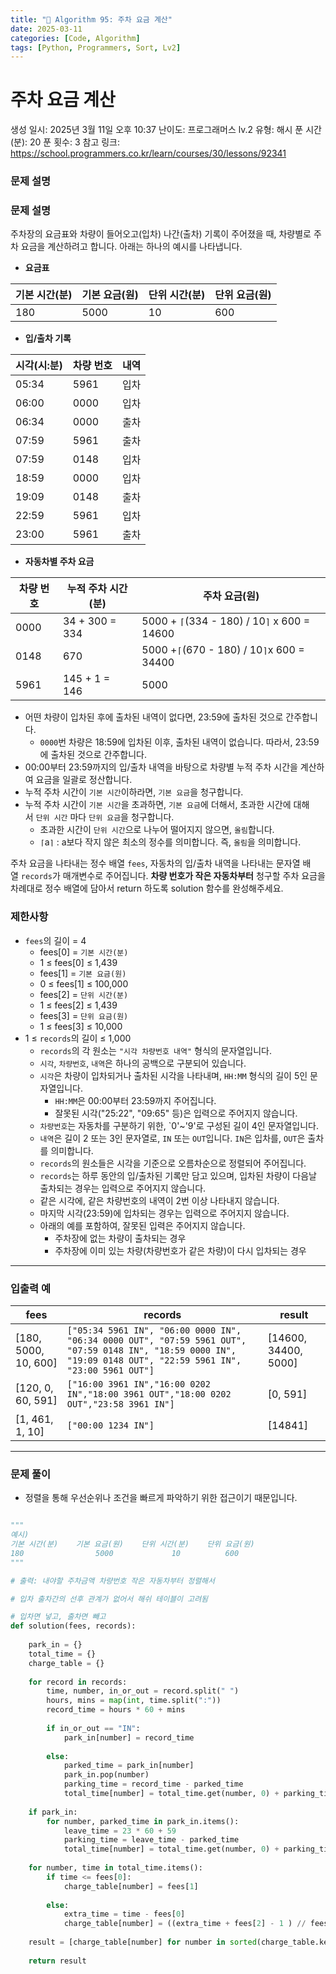 ```yaml
---
title: "🧠 Algorithm 95: 주차 요금 계산"
date: 2025-03-11
categories: [Code, Algorithm]
tags: [Python, Programmers, Sort, Lv2]
---
```


# 주차 요금 계산

생성 일시: 2025년 3월 11일 오후 10:37
난이도: 프로그래머스 lv.2
유형: 해시
푼 시간 (분): 20
푼 횟수: 3
참고 링크: https://school.programmers.co.kr/learn/courses/30/lessons/92341

### **문제 설명**

### 문제 설명

주차장의 요금표와 차량이 들어오고(입차) 나간(출차) 기록이 주어졌을 때, 차량별로 주차 요금을 계산하려고 합니다. 아래는 하나의 예시를 나타냅니다.

- **요금표**

| 기본 시간(분) | 기본 요금(원) | 단위 시간(분) | 단위 요금(원) |
| --- | --- | --- | --- |
| 180 | 5000 | 10 | 600 |
- **입/출차 기록**

| 시각(시:분) | 차량 번호 | 내역 |
| --- | --- | --- |
| 05:34 | 5961 | 입차 |
| 06:00 | 0000 | 입차 |
| 06:34 | 0000 | 출차 |
| 07:59 | 5961 | 출차 |
| 07:59 | 0148 | 입차 |
| 18:59 | 0000 | 입차 |
| 19:09 | 0148 | 출차 |
| 22:59 | 5961 | 입차 |
| 23:00 | 5961 | 출차 |
- **자동차별 주차 요금**

| 차량 번호 | 누적 주차 시간(분) | 주차 요금(원) |
| --- | --- | --- |
| 0000 | 34 + 300 = 334 | 5000 + `⌈`(334 - 180) / 10`⌉` x 600 = 14600 |
| 0148 | 670 | 5000 +`⌈`(670 - 180) / 10`⌉`x 600 = 34400 |
| 5961 | 145 + 1 = 146 | 5000 |
- 어떤 차량이 입차된 후에 출차된 내역이 없다면, 23:59에 출차된 것으로 간주합니다.
    - `0000`번 차량은 18:59에 입차된 이후, 출차된 내역이 없습니다. 따라서, 23:59에 출차된 것으로 간주합니다.
- 00:00부터 23:59까지의 입/출차 내역을 바탕으로 차량별 누적 주차 시간을 계산하여 요금을 일괄로 정산합니다.
- 누적 주차 시간이 `기본 시간`이하라면, `기본 요금`을 청구합니다.
- 누적 주차 시간이 `기본 시간`을 초과하면, `기본 요금`에 더해서, 초과한 시간에 대해서 `단위 시간` 마다 `단위 요금`을 청구합니다.
    - 초과한 시간이 `단위 시간`으로 나누어 떨어지지 않으면, `올림`합니다.
    - `⌈`a`⌉` : a보다 작지 않은 최소의 정수를 의미합니다. 즉, `올림`을 의미합니다.

주차 요금을 나타내는 정수 배열 `fees`, 자동차의 입/출차 내역을 나타내는 문자열 배열 `records`가 매개변수로 주어집니다. **차량 번호가 작은 자동차부터** 청구할 주차 요금을 차례대로 정수 배열에 담아서 return 하도록 solution 함수를 완성해주세요.

### 제한사항

- `fees`의 길이 = 4
    - fees[0] = `기본 시간(분)`
    - 1 ≤ fees[0] ≤ 1,439
    - fees[1] = `기본 요금(원)`
    - 0 ≤ fees[1] ≤ 100,000
    - fees[2] = `단위 시간(분)`
    - 1 ≤ fees[2] ≤ 1,439
    - fees[3] = `단위 요금(원)`
    - 1 ≤ fees[3] ≤ 10,000
- 1 ≤ `records`의 길이 ≤ 1,000
    - `records`의 각 원소는 `"시각 차량번호 내역"` 형식의 문자열입니다.
    - `시각`, `차량번호`, `내역`은 하나의 공백으로 구분되어 있습니다.
    - `시각`은 차량이 입차되거나 출차된 시각을 나타내며, `HH:MM` 형식의 길이 5인 문자열입니다.
        - `HH:MM`은 00:00부터 23:59까지 주어집니다.
        - 잘못된 시각("25:22", "09:65" 등)은 입력으로 주어지지 않습니다.
    - `차량번호`는 자동차를 구분하기 위한, `0'~'9'로 구성된 길이 4인 문자열입니다.
    - `내역`은 길이 2 또는 3인 문자열로, `IN` 또는 `OUT`입니다. `IN`은 입차를, `OUT`은 출차를 의미합니다.
    - `records`의 원소들은 시각을 기준으로 오름차순으로 정렬되어 주어집니다.
    - `records`는 하루 동안의 입/출차된 기록만 담고 있으며, 입차된 차량이 다음날 출차되는 경우는 입력으로 주어지지 않습니다.
    - 같은 시각에, 같은 차량번호의 내역이 2번 이상 나타내지 않습니다.
    - 마지막 시각(23:59)에 입차되는 경우는 입력으로 주어지지 않습니다.
    - 아래의 예를 포함하여, 잘못된 입력은 주어지지 않습니다.
        - 주차장에 없는 차량이 출차되는 경우
        - 주차장에 이미 있는 차량(차량번호가 같은 차량)이 다시 입차되는 경우

---

### 입출력 예

| fees | records | result |
| --- | --- | --- |
| [180, 5000, 10, 600] | `["05:34 5961 IN", "06:00 0000 IN", "06:34 0000 OUT", "07:59 5961 OUT", "07:59 0148 IN", "18:59 0000 IN", "19:09 0148 OUT", "22:59 5961 IN", "23:00 5961 OUT"]` | [14600, 34400, 5000] |
| [120, 0, 60, 591] | `["16:00 3961 IN","16:00 0202 IN","18:00 3961 OUT","18:00 0202 OUT","23:58 3961 IN"]` | [0, 591] |
| [1, 461, 1, 10] | `["00:00 1234 IN"]` | [14841] |

---

### 문제 풀이

- 정렬을 통해 우선순위나 조건을 빠르게 파악하기 위한 접근이기 때문입니다.

```python

"""
예시)
기본 시간(분)	기본 요금(원)	단위 시간(분)	단위 요금(원)
180	               5000	            10	        600
"""

# 출력: 내야할 주차금액 차량번호 작은 자동차부터 정렬해서

# 입차 출차간의 선후 관계가 없어서 해쉬 테이블이 고려됨

# 입차면 넣고, 출차면 빼고
def solution(fees, records):
    
    park_in = {}
    total_time = {}
    charge_table = {}
    
    for record in records:
        time, number, in_or_out = record.split(" ")
        hours, mins = map(int, time.split(":"))
        record_time = hours * 60 + mins
        
        if in_or_out == "IN":
            park_in[number] = record_time
            
        else:
            parked_time = park_in[number]
            park_in.pop(number)
            parking_time = record_time - parked_time
            total_time[number] = total_time.get(number, 0) + parking_time
            
    if park_in:
        for number, parked_time in park_in.items():
            leave_time = 23 * 60 + 59
            parking_time = leave_time - parked_time
            total_time[number] = total_time.get(number, 0) + parking_time
            
    for number, time in total_time.items():
        if time <= fees[0]:
            charge_table[number] = fees[1]
        
        else:
            extra_time = time - fees[0]
            charge_table[number] = ((extra_time + fees[2] - 1 ) // fees[2]) * fees[3] + fees[1]
        
    result = [charge_table[number] for number in sorted(charge_table.keys())]
    
    return result
        
```